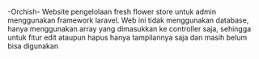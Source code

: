 -Orchish-
Website pengelolaan fresh flower store untuk admin menggunakan framework laravel. Web ini tidak menggunakan database, hanya menggunakan array yang dimasukkan ke controller saja, sehingga untuk fitur edit ataupun hapus hanya tampilannya saja dan masih belum bisa digunakan